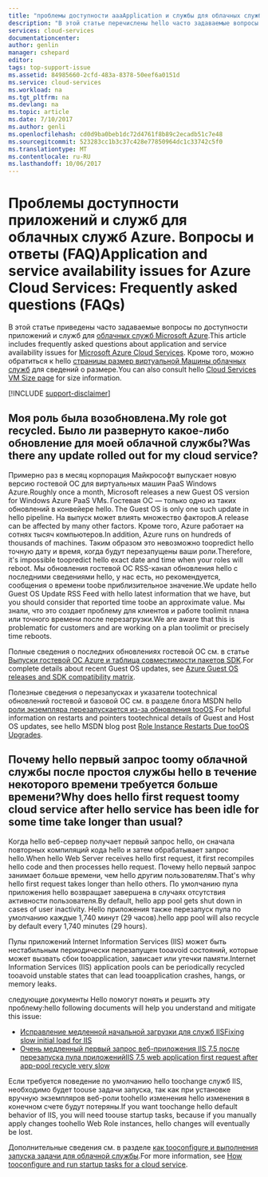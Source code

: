 ```yaml
---
title: "проблемы доступности aaaApplication и службы для облачных служб Microsoft Azure часто задаваемые вопросы о | Документы Microsoft"
description: "В этой статье перечислены hello часто задаваемые вопросы о приложении и доступность службы для облачных служб Microsoft Azure."
services: cloud-services
documentationcenter: 
author: genlin
manager: cshepard
editor: 
tags: top-support-issue
ms.assetid: 84985660-2cfd-483a-8378-50eef6a0151d
ms.service: cloud-services
ms.workload: na
ms.tgt_pltfrm: na
ms.devlang: na
ms.topic: article
ms.date: 7/10/2017
ms.author: genli
ms.openlocfilehash: cd0d9ba0beb1dc72d4761f8b89c2ecadb51c7e48
ms.sourcegitcommit: 523283cc1b3c37c428e77850964dc1c33742c5f0
ms.translationtype: MT
ms.contentlocale: ru-RU
ms.lasthandoff: 10/06/2017
---
```

# <a name="application-and-service-availability-issues-for-azure-cloud-services-frequently-asked-questions-faqs"></a><span data-ttu-id="2b9f9-103">Проблемы доступности приложений и служб для облачных служб Azure. Вопросы и ответы (FAQ)</span><span class="sxs-lookup"><span data-stu-id="2b9f9-103">Application and service availability issues for Azure Cloud Services: Frequently asked questions (FAQs)</span></span>

<span data-ttu-id="2b9f9-104">В этой статье приведены часто задаваемые вопросы по доступности приложений и служб для [облачных служб Microsoft Azure](https://azure.microsoft.com/services/cloud-services).</span><span class="sxs-lookup"><span data-stu-id="2b9f9-104">This article includes frequently asked questions about application and service availability issues for [Microsoft Azure Cloud Services](https://azure.microsoft.com/services/cloud-services).</span></span> <span data-ttu-id="2b9f9-105">Кроме того, можно обратиться к hello [страницы размер виртуальной Машины облачных служб](cloud-services-sizes-specs.md) для сведений о размере.</span><span class="sxs-lookup"><span data-stu-id="2b9f9-105">You can also consult hello [Cloud Services VM Size page](cloud-services-sizes-specs.md) for size information.</span></span>

[!INCLUDE [support-disclaimer](../../includes/support-disclaimer.md)]

## <a name="my-role-got-recycled-was-there-any-update-rolled-out-for-my-cloud-service"></a><span data-ttu-id="2b9f9-106">Моя роль была возобновлена.</span><span class="sxs-lookup"><span data-stu-id="2b9f9-106">My role got recycled.</span></span> <span data-ttu-id="2b9f9-107">Было ли развернуто какое-либо обновление для моей облачной службы?</span><span class="sxs-lookup"><span data-stu-id="2b9f9-107">Was there any update rolled out for my cloud service?</span></span>
<span data-ttu-id="2b9f9-108">Примерно раз в месяц корпорация Майкрософт выпускает новую версию гостевой ОС для виртуальных машин PaaS Windows Azure.</span><span class="sxs-lookup"><span data-stu-id="2b9f9-108">Roughly once a month, Microsoft releases a new Guest OS version for Windows Azure PaaS VMs.</span></span><span data-ttu-id="2b9f9-109"> Гостевая ОС — только одно из таких обновлений в конвейере hello.</span><span class="sxs-lookup"><span data-stu-id="2b9f9-109"> The Guest OS is only one such update in hello pipeline.</span></span> <span data-ttu-id="2b9f9-110">На выпуск может влиять множество факторов.</span><span class="sxs-lookup"><span data-stu-id="2b9f9-110">A release can be affected by many other factors.</span></span> <span data-ttu-id="2b9f9-111">Кроме того, Azure работает на сотнях тысяч компьютеров.</span><span class="sxs-lookup"><span data-stu-id="2b9f9-111">In addition, Azure runs on hundreds of thousands of machines.</span></span> <span data-ttu-id="2b9f9-112">Таким образом это невозможно toopredict hello точную дату и время, когда будут перезапущены ваши роли.</span><span class="sxs-lookup"><span data-stu-id="2b9f9-112">Therefore, it's impossible toopredict hello exact date and time when your roles will reboot.</span></span> <span data-ttu-id="2b9f9-113">Мы обновления гостевой ОС RSS-канал обновления hello с последними сведениями hello, у нас есть, но рекомендуется, сообщения о времени toobe приблизительное значение.</span><span class="sxs-lookup"><span data-stu-id="2b9f9-113">We update hello Guest OS Update RSS Feed with hello latest information that we have, but you should consider that reported time toobe an approximate value.</span></span> <span data-ttu-id="2b9f9-114">Мы знали, что это создает проблему для клиентов и работе toolimit плана или точного времени после перезагрузки.</span><span class="sxs-lookup"><span data-stu-id="2b9f9-114">We are aware that this is problematic for customers and are working on a plan toolimit or precisely time reboots.</span></span>

<span data-ttu-id="2b9f9-115">Полные сведения о последних обновлениях гостевой ОС см. в статье [Выпуски гостевой ОС Azure и таблица совместимости пакетов SDK](cloud-services-guestos-update-matrix.md).</span><span class="sxs-lookup"><span data-stu-id="2b9f9-115">For complete details about recent Guest OS updates, see [Azure Guest OS releases and SDK compatibility matrix](cloud-services-guestos-update-matrix.md).</span></span>

<span data-ttu-id="2b9f9-116">Полезные сведения о перезапусках и указатели tootechnical обновлений гостевой и базовой ОС см. в разделе блога MSDN hello [роли экземпляра перезапускается из-за обновления tooOS](http://blogs.msdn.com/b/kwill/archive/2012/09/19/role-instance-restarts-due-to-os-upgrades.aspx).</span><span class="sxs-lookup"><span data-stu-id="2b9f9-116">For helpful information on restarts and pointers tootechnical details of Guest and Host OS updates, see hello MSDN blog post [Role Instance Restarts Due tooOS Upgrades](http://blogs.msdn.com/b/kwill/archive/2012/09/19/role-instance-restarts-due-to-os-upgrades.aspx).</span></span>

## <a name="why-does-hello-first-request-toomy-cloud-service-after-hello-service-has-been-idle-for-some-time-take-longer-than-usual"></a><span data-ttu-id="2b9f9-117">Почему hello первый запрос toomy облачной службы после простоя службы hello в течение некоторого времени требуется больше времени?</span><span class="sxs-lookup"><span data-stu-id="2b9f9-117">Why does hello first request toomy cloud service after hello service has been idle for some time take longer than usual?</span></span>
<span data-ttu-id="2b9f9-118">Когда hello веб-сервер получает первый запрос hello, он сначала повторных компиляций кода hello и затем обрабатывает запрос hello.</span><span class="sxs-lookup"><span data-stu-id="2b9f9-118">When hello Web Server receives hello first request, it first recompiles hello code and then processes hello request.</span></span> <span data-ttu-id="2b9f9-119">Почему hello первый запрос занимает больше времени, чем hello другим пользователям.</span><span class="sxs-lookup"><span data-stu-id="2b9f9-119">That's why hello first request takes longer than hello others.</span></span> <span data-ttu-id="2b9f9-120">По умолчанию пула приложения hello возвращает завершена в случаях отсутствия активности пользователя.</span><span class="sxs-lookup"><span data-stu-id="2b9f9-120">By default, hello app pool gets shut down in cases of user inactivity.</span></span> <span data-ttu-id="2b9f9-121">Hello приложения также перезапуск пула по умолчанию каждые 1,740 минут (29 часов).</span><span class="sxs-lookup"><span data-stu-id="2b9f9-121">hello app pool will also recycle by default every 1,740 minutes (29 hours).</span></span>

<span data-ttu-id="2b9f9-122">Пулы приложений Internet Information Services (IIS) может быть нестабильным периодически перезапущен tooavoid состояний, которые может вызвать сбои tooapplication, зависает или утечки памяти.</span><span class="sxs-lookup"><span data-stu-id="2b9f9-122">Internet Information Services (IIS) application pools can be periodically recycled tooavoid unstable states that can lead tooapplication crashes, hangs, or memory leaks.</span></span>

<span data-ttu-id="2b9f9-123">следующие документы Hello помогут понять и решить эту проблему:</span><span class="sxs-lookup"><span data-stu-id="2b9f9-123">hello following documents will help you understand and mitigate this issue:</span></span>
* [<span data-ttu-id="2b9f9-124">Исправление медленной начальной загрузки для служб IIS</span><span class="sxs-lookup"><span data-stu-id="2b9f9-124">Fixing slow initial load for IIS</span></span>](http://stackoverflow.com/questions/13386471/fixing-slow-initial-load-for-iis)
* [<span data-ttu-id="2b9f9-125">Очень медленный первый запрос веб-приложения IIS 7.5 после перезапуска пула приложений</span><span class="sxs-lookup"><span data-stu-id="2b9f9-125">IIS 7.5 web application first request after app-pool recycle very slow</span></span>](http://stackoverflow.com/questions/13917205/iis-7-5-web-application-first-request-after-app-pool-recycle-very-slow)

<span data-ttu-id="2b9f9-126">Если требуется поведение по умолчанию hello toochange служб IIS, необходимо будет toouse задачи запуска, так как при установке вручную экземпляров веб-роли toohello изменения hello изменения в конечном счете будут потеряны.</span><span class="sxs-lookup"><span data-stu-id="2b9f9-126">If you want toochange hello default behavior of IIS, you will need toouse startup tasks, because if you manually apply changes toohello Web Role instances, hello changes will eventually be lost.</span></span>

<span data-ttu-id="2b9f9-127">Дополнительные сведения см. в разделе [как tooconfigure и выполнения запуска задачи для облачной службы](cloud-services-startup-tasks.md).</span><span class="sxs-lookup"><span data-stu-id="2b9f9-127">For more information, see [How tooconfigure and run startup tasks for a cloud service](cloud-services-startup-tasks.md).</span></span>
